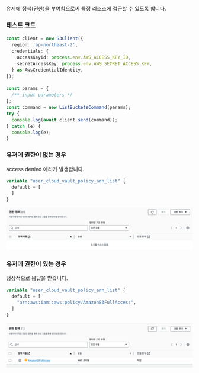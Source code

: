 #

유저에 정책(권한)을 부여함으로써 특정 리소스에 접근할 수 있도록 합니다.

### 테스트 코드

```typescript
const client = new S3Client({
  region: 'ap-northeast-2',
  credentials: {
    accessKeyId: process.env.AWS_ACCESS_KEY_ID,
    secretAccessKey: process.env.AWS_SECRET_ACCESS_KEY,
  } as AwsCredentialIdentity,
});

const params = {
  /** input parameters */
};
const command = new ListBucketsCommand(params);
try {
  console.log(await client.send(command));
} catch (e) {
  console.log(e);
}
```

### 유저에 권한이 없는 경우

access denied 에러가 발생합니다.

```terraform
variable "user_cloud_vault_policy_arn_list" {
  default = [
  ]
}
```

![img_1.png](user_1.png)

### 유저에 권한이 있는 경우

정상적으로 응답을 받습니다.

```terraform
variable "user_cloud_vault_policy_arn_list" {
  default = [
    "arn:aws:iam::aws:policy/AmazonS3FullAccess",
  ]
}
```

![img.png](user_2.png)